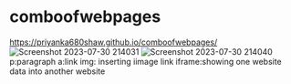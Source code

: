 # comboofwebpages
https://priyanka680shaw.github.io/comboofwebpages/
![Screenshot 2023-07-30 214031](https://github.com/priyanka680shaw/comboofwebpages/assets/96192066/b6ffbec0-4111-45b0-9f78-7567de59493c)
![Screenshot 2023-07-30 214040](https://github.com/priyanka680shaw/comboofwebpages/assets/96192066/6738b33d-6437-4c1c-abcc-acf5159f6006)
p:paragraph
a:link
img: inserting iimage link
iframe:showing one website data into another website

